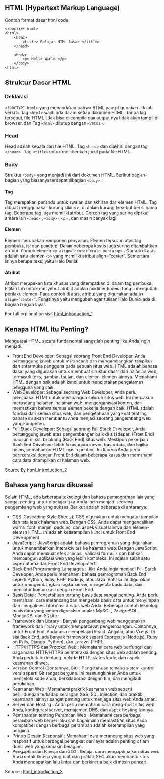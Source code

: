 ## HTML (Hypertext Markup Language)

Contoh format dasar html code : 

    <!DOCTYPE html>
    <html>
        <head>
            <title> Belajar HTML Dasar </title>
        </head>

        <body>
            <p> Hello World </p>
        </body>
    <html>

## Struktur Dasar HTML
### Deklarasi
`<!DOCTYPE html>` yang menandakan bahwa HTML yang digunakan adalah versi 5. Tag `<html>` wajib ada dalam setiap dokumen HTML. Tanpa tag tersebut, file HTML tidak bisa di compile dan output nya tidak akan tampil di browser. dan Tag `<html>` ditutup dengan `</html>`. 

### Head
Head adalah kepala dari file HTML. Tag `<head>` dan diakhiri dengan tag `</head>` . Tag `<title>` untuk memberikan judul pada file HTML.

### Body
Struktur `<body>` yang menjadi inti dari dokumen HTML. Berikut bagian-bagian yang biasanya terdapat dibagian `<body>` :

#### Tag
Tag merupakan penanda untuk awalan dan akhiran dari elemen HTML. Tag dibuat menggunakan kurung siku <>, di dalam kurung tersebut berisi nama tag. Beberapa tag juga memiliki atribut. Contoh tag yang sering dipakai antara lain `<head>` , `<body>` , `<p>` , dan masih banyak lagi.

#### Elemen 
Elemen merupakan komponen penyusun. Elemen tersusun atas tag pembuka, isi dan penutup. Dalam beberapa kasus juga sering ditambahkan atribut. Contoh elemen `<p align=”center”>Halo Dunia!<p>` . Contoh di atas adalah satu elemen `<p>` yang memiliki atribut align=”center”. Sementara isinya berupa teks, yaitu Halo Dunia!

#### Atribut 
Atribut merupakan kata khusus yang ditempatkan di dalam tag pembuka. Istilah lain untuk menyebut atribut adalah modifier karena fungsi mengubah perilaku elemen. Pada contoh di atas, atribut yang digunakan adalah `align=”center”`. Fungsinya yaitu mengubah agar tulisan Halo Dunia! ada di bagian tengah layar.

For full explanation visit [html_introduction_1](https://www.binaracademy.com/blog/belajar-html-dasar#mempelajari-htmlstrong)

## Kenapa HTML Itu Penting?
Menguasai HTML secara fundamental sangatlah penting jika Anda ingin menjadi:

- Front End Developer: Sebagai seorang Front End Developer, Anda bertanggung jawab untuk merancang dan mengembangkan tampilan dan antarmuka pengguna pada sebuah situs web. HTML adalah bahasa dasar yang digunakan untuk membuat struktur dasar dari halaman web, termasuk teks, gambar, tautan, dan elemen-elemen lainnya. Memahami HTML dengan baik adalah kunci untuk menciptakan pengalaman pengguna yang baik.
- Web Developer: Sebagai seorang Web Developer, Anda perlu menguasai HTML untuk membangun seluruh situs web. Ini mencakup merancang halaman-halaman web, mengorganisasi konten, dan memastikan bahwa semua elemen bekerja dengan baik. HTML adalah fondasi dari semua situs web, dan pengetahuan yang kuat tentang bahasa ini akan membantu Anda menjadi seorang pengembang web yang kompeten.
- Full Stack Developer: Sebagai seorang Full Stack Developer, Anda bertanggung jawab atas pengembangan baik di sisi depan (Front End) maupun di sisi belakang (Back End) situs web. Meskipun pekerjaan Back End Developer lebih fokus pada server, basis data, dan logika bisnis, pemahaman HTML masih penting. Ini karena Anda perlu berinteraksi dengan Front End dalam beberapa kasus dan memahami cara data ditampilkan di halaman web.

Source By [html_introduction_2](https://badoystudio.com/tag-html/#Kenapa_HTML_Itu_Penting)

## Bahasa yang harus dikuasai
Selain HTML, ada beberapa teknologi dan bahasa pemrograman lain yang sangat penting untuk dipelajari jika Anda ingin menjadi seorang pengembang web yang sukses. Berikut adalah beberapa di antaranya:

- CSS (Cascading Style Sheets): CSS digunakan untuk mengatur tampilan dan tata letak halaman web. Dengan CSS, Anda dapat mengendalikan warna, font, margin, padding, dan aspek visual lainnya dari elemen-elemen HTML. Ini adalah keterampilan kunci untuk Front End Development.
- JavaScript : JavaScript adalah bahasa pemrograman yang digunakan untuk menambahkan interaktivitas ke halaman web. Dengan JavaScript, Anda dapat membuat efek animasi, validasi formulir, dan bahkan membangun aplikasi web yang lebih kompleks. Ini adalah salah satu aspek utama dari Front End Development.
- Back-End Programming Languages : Jika Anda ingin menjadi Full Stack Developer, Anda perlu memahami bahasa pemrograman Back End seperti Python, Ruby, PHP, Node.js, atau Java. Bahasa ini digunakan untuk mengembangkan logika server, mengelola basis data, dan mengatur komunikasi dengan Front End.
- Basis Data : Pengetahuan tentang basis data sangat penting. Anda perlu memahami cara merancang dan mengelola basis data untuk menyimpan dan mengakses informasi di situs web Anda. Beberapa contoh teknologi basis data yang umum digunakan adalah MySQL, PostgreSQL, MongoDB, dan SQLite.
- Framework dan Library : Banyak pengembang web menggunakan framework dan library untuk mempercepat pengembangan. Contohnya, untuk Front End, Anda bisa mempelajari React, Angular, atau Vue.js. Di sisi Back End, ada banyak framework seperti Express.js (Node.js), Ruby on Rails, Django (Python), dan Laravel (PHP).
- HTTP/HTTPS dan Protokol Web : Memahami cara web berfungsi dan bagaimana HTTP/HTTPS berinteraksi dengan situs web adalah penting. Anda perlu tahu tentang metode HTTP, status kode, dan aspek keamanan di web.
- Version Control (Contohnya, Git) : Pengetahuan tentang sistem kontrol versi seperti Git sangat berguna. Ini memungkinkan Anda untuk mengelola kode Anda, berkolaborasi dengan tim, dan mengikuti perubahan.
- Keamanan Web : Memahami praktik keamanan web seperti perlindungan terhadap serangan XSS, SQL injection, dan praktik keamanan lainnya sangat penting untuk menjaga situs web Anda aman.
- Server dan Hosting : Anda perlu memahami cara meng-host situs web Anda, konfigurasi server, manajemen DNS, dan aspek hosting lainnya.
- Pemahaman tentang Peramban Web : Memahami cara berbagai peramban web berperilaku dan bagaimana memastikan situs Anda kompatibel dengan berbagai peramban adalah keterampilan yang berguna.
- Prinsip Desain Responsif : Memahami cara merancang situs web yang responsif untuk berbagai perangkat dan layar adalah penting dalam dunia web yang semakin beragam.
- Pengoptimalan Kinerja dan SEO : Belajar cara mengoptimalkan situs web Anda untuk kinerja yang baik dan praktik SEO akan membantu situs Anda mendapatkan lalu lintas dan berkinerja baik di mesin pencari.

Source : [html_introduction_3](https://badoystudio.com/tag-html/#Selain_HTML_Apalagi_yang_Harus_Dikuasai)